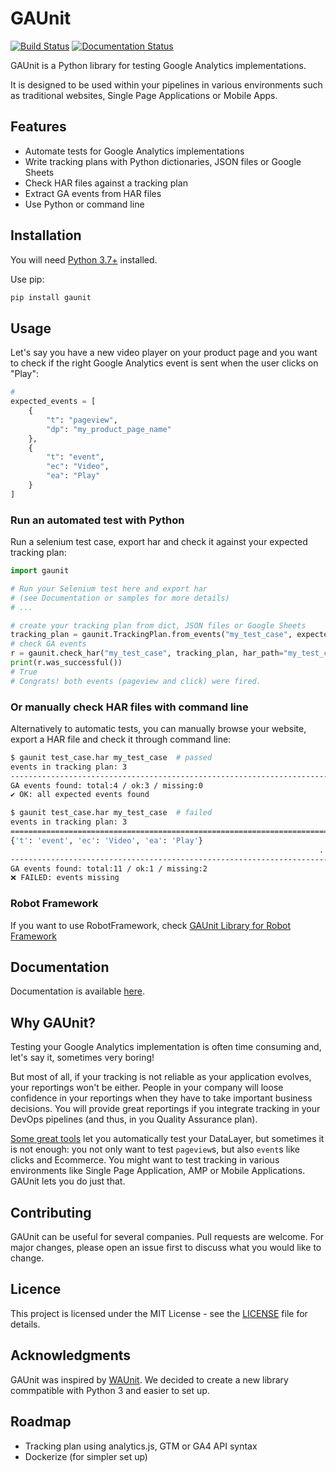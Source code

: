 # GAUnit

[![Build Status](https://travis-ci.org/VinceCabs/GAUnit.svg?branch=master)](https://travis-ci.org/VinceCabs/GAUnit)
[![Documentation Status](https://readthedocs.org/projects/gaunit/badge/?version=latest)](https://gaunit.readthedocs.io/en/latest/?badge=latest)

GAUnit is a Python library for testing Google Analytics implementations.

It is designed to be used within your pipelines in various environments such as traditional websites, Single Page Applications or Mobile Apps.

## Features

- Automate tests for Google Analytics implementations
- Write tracking plans with Python dictionaries, JSON files or Google Sheets
- Check HAR files against a tracking plan
- Extract GA events from HAR files
- Use Python or command line

## Installation

You will need [Python 3.7+](https://www.python.org/downloads/) installed.

Use pip:

```sh
pip install gaunit
```

## Usage

Let's say you have a new video player on your product page and you want 
to check if the right Google Analytics event is sent when the user clicks on "Play":

```python
# 
expected_events = [
    {
        "t": "pageview",
        "dp": "my_product_page_name"
    },
    {
        "t": "event",
        "ec": "Video",
        "ea": "Play"
    }
]
```

### Run an automated test with Python

Run a selenium test case, export har and check it against your expected tracking plan:

```python
import gaunit

# Run your Selenium test here and export har
# (see Documentation or samples for more details)
# ...

# create your tracking plan from dict, JSON files or Google Sheets
tracking_plan = gaunit.TrackingPlan.from_events("my_test_case", expected_events)
# check GA events
r = gaunit.check_har("my_test_case", tracking_plan, har_path="my_test_case.har")
print(r.was_successful())
# True
# Congrats! both events (pageview and click) were fired.
```

### Or manually check HAR files with command line

Alternatively to automatic tests, you can manually browse your website, export a 
HAR file and check it through command line:

```sh
$ gaunit test_case.har my_test_case  # passed
events in tracking plan: 3
--------------------------------------------------------------------------------
GA events found: total:4 / ok:3 / missing:0
✔ OK: all expected events found

$ gaunit test_case.har my_test_case  # failed
events in tracking plan: 3
================================================================================
{'t': 'event', 'ec': 'Video', 'ea': 'Play'}
                                                                     ... missing
--------------------------------------------------------------------------------
GA events found: total:11 / ok:1 / missing:2
❌ FAILED: events missing
```

### Robot Framework

If you want to use RobotFramework, check [GAUnit Library for Robot Framework](https://github.com/VinceCabs/robotframework-gaunitlibrary)

## Documentation

Documentation is available [here](https://gaunit.readthedocs.io/).

## Why GAUnit?

Testing your Google Analytics implementation is often time consuming and, let's say it, sometimes very boring!

But most of all, if your tracking is not reliable as your application evolves, your reportings won't be either. People in your company will loose confidence in your reportings when they have to take important business decisions. You will provide great reportings if you integrate tracking in your DevOps pipelines (and thus, in you Quality Assurance plan).

[Some great tools](https://www.simoahava.com/analytics/automated-tests-for-google-tag-managers-datalayer/) let you automatically test your DataLayer, but sometimes it is not enough: you not only want to test `pageview`s, but also `event`s like clicks and Ecommerce. You might want to test tracking in various environments like Single Page Application, AMP or Mobile Applications. GAUnit lets you do just that.

## Contributing

GAUnit can be useful for several companies. Pull requests are welcome. For major changes, please open an issue first to discuss what you would like to change.

## Licence

This project is licensed under the MIT License - see the [LICENSE](LICENCE) file for details.

## Acknowledgments

GAUnit was inspired by [WAUnit](https://github.com/joaolcorreia/WAUnit). We decided to create a new library commpatible with Python 3 and easier to set up.

## Roadmap

- Tracking plan using analytics.js, GTM or GA4 API syntax
- Dockerize (for simpler set up)
